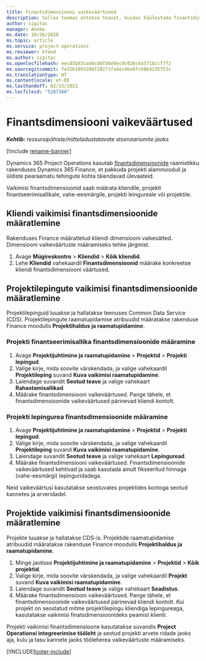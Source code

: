 ```yaml
---
title: Finantsdimensiooni vaikeväärtused
description: Selles teemas antakse teavet, kuidas häälestada finantsdimensiooni vaikeväärtused.
author: sigitac
manager: Annbe
ms.date: 10/26/2020
ms.topic: article
ms.service: project-operations
ms.reviewer: kfend
ms.author: sigitac
ms.openlocfilehash: eec85b83cad4cd8fb6e0ec9c026c6a571bccf7f2
ms.sourcegitcommit: fa32b1893286f20271fa4ec4be8fc68bd135f53c
ms.translationtype: HT
ms.contentlocale: et-EE
ms.lasthandoff: 02/15/2021
ms.locfileid: "5287368"
---
```

# <a name="financial-dimension-defaults"></a>Finantsdimensiooni vaikeväärtused

_**Kehtib:** ressursipõhiste/mitteladustatavate stsenaariumite jaoks_

[!include [rename-banner](~/includes/cc-data-platform-banner.md)]

Dynamics 365 Project Operations kasutab [finantsdimensioonide](https://docs.microsoft.com/dynamics365/finance/general-ledger/financial-dimensions) raamistikku rakenduses Dynamics 365 Finance, et pakkuda projekti alammooduli ja üldiste pearaamatu tehingute kohta täiendavad ülevaateid.

Vaikimisi finantsdimensioonid saab määrata kliendile, projekti finantseerimisallikale, vahe-eesmärgile, projekti leingureale või projektile.

## <a name="define-default-financial-dimensions-for-a-customer"></a>Kliendi vaikimisi finantsdimensioonide määratlemine

Rakenduses Finance määratletud kliendi dimensiooni vaikesätted. Dimensiooni vaikeväärtuste määramiseks tehke järgmist.

1. Avage **Mügireskontro** > **Kliendid** > **Kõik kliendid**.
2. Lehe **Kliendid** vahekaardil **Finantsdimensioonid** määrake konkreetse kliendi finantsdimensiooni väärtused.

## <a name="define-default-financial-dimensions-for-project-contracts"></a>Projektilepingute vaikimisi finantsdimensioonide määratlemine

Projektilepinguid luuakse ja hallatakse teenuses Common Data Service (CDS). Projektilepingute raamatupidamise atribuudid määratakse rakenduse Finance moodulis **Projektihaldus ja raamatupidamine**.

### <a name="set-financial-dimensions-for-a-project-funding-source"></a>Projekti finantseerimisallika finantsdimensioonide määramine

1. Avage **Projektijuhtimine ja raamatupidamine** > **Projektid** > **Projekti lepingud**.
2. Valige kirje, mida soovite värskendada, ja valige vahekaardil **Projektileping** suvand **Kuva vaikimisi raamatupidamine**.
3. Laiendage suvandit **Seotud teave** ja valige vahekaart **Rahastamisallikad**.
4. Määrake finantsdimensiooni vaikeväärtused. Pange tähele, et finantsdimensioonide vaikeväärtused pärinevad kliendi kontolt.

### <a name="set-financial-dimensions-for-a-project-contract-line"></a>Projekti lepingurea finantsdimensioonide määramine

1. Avage **Projektijuhtimine ja raamatupidamine** > **Projektid** > **Projekti lepingud**.
2. Valige kirje, mida soovite värskendada, ja valige vahekaardil **Projektileping** suvand **Kuva vaikimisi raamatupidamine**.
3. Laiendage suvandit **Seotud teave** ja valige vahekaart **Lepinguread**.
4. Määrake finantsdimensiooni vaikeväärtused. Finantsdimensioonide vaikeväärtused kehtivad ja saab kasutada ainult fikseeritud hinnaga (vahe-eesmärgi) lepinguridadega.

Neid vaikeväärtusi kasutatakse seostuvates projektides kontoga seotud kannetes ja arveridadel.

## <a name="define-default-financial-dimensions-for-projects"></a>Projektide vaikimisi finantsdimensioonide määratlemine

Projekte luuakse ja hallatakse CDS-is. Projektide raamatupidamise atribuudid määratakse rakenduse Finance moodulis **Projektihaldus ja raamatupidamine**.

1. Minge jaotisse **Projektijuhtimine ja raamatupidamine** > **Projektid** > **Kõik projektid**.
2. Valige kirje, mida soovite värskendada, ja valige vahekaardil **Projekt** suvand **Kuva vaikimisi raamatupidamine**.
3. Laiendage suvandit **Seotud teave** ja valige vahekaart **Seadistus**.
4. Määrake finantsdimensiooni vaikeväärtused. Pange tähele, et finantsdimensioonide vaikeväärtused pärinevad kliendi kontolt. Kui projekt on seostatud mitme projektilepingu kliendiga lepingureaga, kasutatakse vaikimisi finatsdimensioonideks peamist klienti.

Projekti vaikimisi finantsdimensioone kasutatakse suvandis **Project Operationsi integreerimise tööleht** ja seotud projekti arvete ridade jaoks aja, kulu ja tasu kannete jaoks tööleherea vaikeväärtuste määramiseks.


[!INCLUDE[footer-include](../includes/footer-banner.md)]
